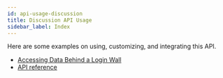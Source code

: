 ```yaml
---
id: api-usage-discussion
title: Discussion API Usage
sidebar_label: Index
---
```


Here are some examples on using, customizing, and integrating this API.

- [Accessing Data Behind a Login Wall](guides-data-behind-login)
- [API reference](api-discussion)